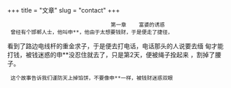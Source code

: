 +++
title = "文章"
slug = "contact"
+++

                                     第一章    富婆的诱惑
     曾经有个邯郸人士，他叫申**，他由于太想要钱财，于是便走了捷径，
看到了路边电线杆的重金求子，于是便去打电话，电话那头的人说要去缅
甸才能打钱，被钱迷惑的申**没忍住就去了，只是第2天，便被绳子拴起来
，割掉了腰子。


     这个故事告诉我们谨防天上掉馅饼，不要像申**一样，被钱财迷惑双眼